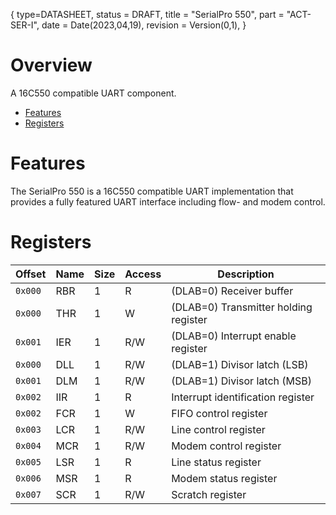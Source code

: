 {
    type=DATASHEET,
	status = DRAFT,
    title = "SerialPro 550",
    part = "ACT-SER-I",
    date = Date(2023,04,19),
    revision = Version(0,1),
}

# Overview

A 16C550 compatible UART component.

- [Features](#features)
- [Registers](#registers)

# Features

The SerialPro 550 is a 16C550 compatible UART implementation that provides a fully featured UART interface including flow- and modem control.

# Registers

| Offset  | Name | Size | Access | Description                           |
| ------- | ---- | ---- | ------ | ------------------------------------- |
| `0x000` | RBR  | 1    | R      | (DLAB=0) Receiver buffer              |
| `0x000` | THR  | 1    | W      | (DLAB=0) Transmitter holding register |
| `0x001` | IER  | 1    | R/W    | (DLAB=0) Interrupt enable register    |
| `0x000` | DLL  | 1    | R/W    | (DLAB=1) Divisor latch (LSB)          |
| `0x001` | DLM  | 1    | R/W    | (DLAB=1) Divisor latch (MSB)          |
| `0x002` | IIR  | 1    | R      | Interrupt identification register     |
| `0x002` | FCR  | 1    | W      | FIFO control register                 |
| `0x003` | LCR  | 1    | R/W    | Line control register                 |
| `0x004` | MCR  | 1    | R/W    | Modem control register                |
| `0x005` | LSR  | 1    | R      | Line status register                  |
| `0x006` | MSR  | 1    | R      | Modem status register                 |
| `0x007` | SCR  | 1    | R/W    | Scratch register                      |
